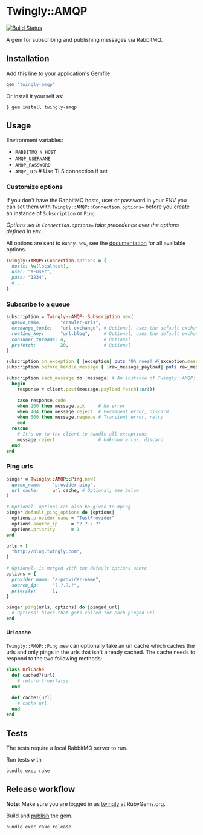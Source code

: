 # Twingly::AMQP

[![Build Status](https://travis-ci.org/twingly/twingly-amqp.svg?branch=master)](https://travis-ci.org/twingly/twingly-amqp)


A gem for subscribing and publishing messages via RabbitMQ.

## Installation

Add this line to your application's Gemfile:

```ruby
gem "twingly-amqp"
```

Or install it yourself as:

    $ gem install twingly-amqp

## Usage

Environment variables:

* `RABBITMQ_N_HOST`
* `AMQP_USERNAME`
* `AMQP_PASSWORD`
* `AMQP_TLS` # Use TLS connection if set

### Customize options

If you don't have the RabbitMQ hosts, user or password in your ENV you can set them with `Twingly::AMQP::Connection.options=` before you create an instance of `Subscription` or `Ping`.

*Options set in `Connection.options=` take precedence over the options defined in `ENV`.*

All options are sent to `Bunny.new`, see the [documentation][ruby-bunny] for all available options.

```ruby
Twingly::AMQP::Connection.options = {
  hosts: %w(localhost),
  user: "a-user",
  pass: "1234",
  # ...
}
```

[ruby-bunny]: http://rubybunny.info/articles/connecting.html

### Subscribe to a queue

```ruby
subscription = Twingly::AMQP::Subscription.new(
  queue_name:       "crawler-urls",
  exchange_topic:   "url-exchange", # Optional, uses the default exchange if omitted
  routing_key:      "url.blog",     # Optional, uses the default exchange if omitted
  consumer_threads: 4,              # Optional
  prefetch:         20,             # Optional
)

subscription.on_exception { |exception| puts "Oh noes! #{exception.message}" }
subscription.before_handle_message { |raw_message_payload| puts raw_message }

subscription.each_message do |message| # An instance of Twingly::AMQP::Message
  begin
    response = client.post(message.payload.fetch(:url))

    case response.code
    when 200 then message.ack     # No error
    when 404 then message.reject  # Permanent error, discard
    when 500 then message.requeue # Transient error, retry
    end
  rescue
    # It's up to the client to handle all exceptions
    message.reject                # Unknown error, discard
  end
end
```

### Ping urls

```ruby
pinger = Twingly::AMQP::Ping.new(
  queue_name:    "provider-ping",
  url_cache:     url_cache, # Optional, see below
)

# Optional, options can also be given to #ping
pinger.default_ping_options do |options|
  options.provider_name = "TestProvider"
  options.source_ip     = "?.?.?.?"
  options.priority      = 1
end

urls = [
  "http://blog.twingly.com",
]

# Optional, is merged with the default options above
options = {
  provider_name: "a-provider-name",
  source_ip:     "?.?.?.?",
  priority:      1,
}

pinger.ping(urls, options) do |pinged_url|
  # Optional block that gets called for each pinged url
end
```

#### Url cache

`Twingly::AMQP::Ping.new` can optionally take an url cache which caches the urls and only pings in the urls that isn't already cached. The cache needs to respond to the two following methods:

```ruby
class UrlCache
  def cached?(url)
    # return true/false
  end

  def cache!(url)
    # cache url
  end
end
```

## Tests

The tests require a local RabbitMQ server to run.

Run tests with

```shell
bundle exec rake
```

## Release workflow

**Note**: Make sure you are logged in as [twingly][twingly-rubygems] at RubyGems.org.

Build and [publish](http://guides.rubygems.org/publishing/) the gem.

    bundle exec rake release

[twingly-rubygems]: https://rubygems.org/profiles/twingly
